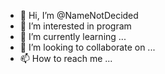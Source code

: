 - 👋 Hi, I’m @NameNotDecided
- 👀 I’m interested in program
- 🌱 I’m currently learning ...
- 💞️ I’m looking to collaborate on ...
- 📫 How to reach me ...

<!---
NameNotDecided/NameNotDecided is a ✨ special ✨ repository because its `README.md` (this file) appears on your GitHub profile.
You can click the Preview link to take a look at your changes.
--->
